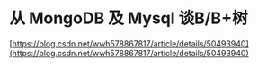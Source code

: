 # 从 MongoDB 及 Mysql 谈B/B+树

[https://blog.csdn.net/wwh578867817/article/details/50493940](https://blog.csdn.net/wwh578867817/article/details/50493940)

